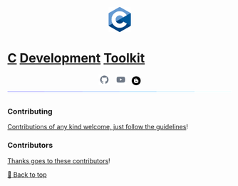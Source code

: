<p align="center"><a href="https://github.com/cybersecurity-dev/awesome-c-programming-language">
  <img width="10%" src="https://github.com/cybersecurity-dev/cybersecurity-dev/blob/main/assets/C_logo.svg" />
</a></p>

# [C](https://en.wikipedia.org/wiki/C_(programming_language)) [Development](https://en.wikipedia.org/wiki/C_standard_library) [Toolkit](https://en.wikipedia.org/wiki/C_POSIX_library)

<p align="center">
    <a href="https://github.com/cybersecurity-dev/"><img height="25" src="https://github.com/cybersecurity-dev/cybersecurity-dev/blob/main/assets/github.svg" alt="GitHub"></a>
    &nbsp;
    <a href="https://www.youtube.com/@CyberThreatDefence"><img height="25" src="https://github.com/cybersecurity-dev/cybersecurity-dev/blob/main/assets/youtube.svg" alt="YouTube"></a>
    &nbsp;
    <a href="https://cyberthreatdefence.com/my_awesome_lists"><img height="20" src="https://github.com/cybersecurity-dev/cybersecurity-dev/blob/main/assets/blog.svg" alt="My Awesome Lists"></a>
    <img src="https://github.com/cybersecurity-dev/cybersecurity-dev/blob/main/assets/bar.gif">
</p>

##

### Contributing

[Contributions of any kind welcome, just follow the guidelines](contributing.md)!

### Contributors

[Thanks goes to these contributors](https://github.com/cybersecurity-dev/C-Toolkit/graphs/contributors)!

[🔼 Back to top](#c-development-toolkit)
